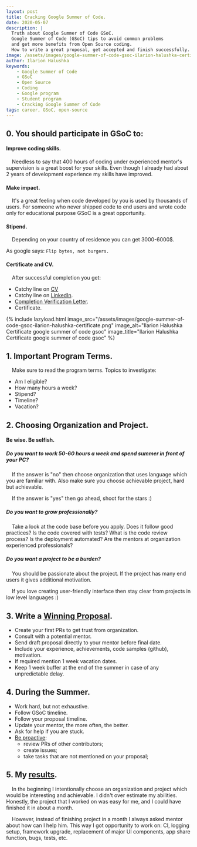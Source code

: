 ```yaml
---
layout: post
title: Cracking Google Summer of Code.
date: 2020-05-07
description: |
  Truth about Google Summer of Code GSoC.
  Google Summer of Code (GSoC) tips to avoid common problems
  and get more benefits from Open Source coding.
  How to write a great proposal, get accepted and finish successfully.
image: /assets/images/google-summer-of-code-gsoc-ilarion-halushka-certificate.png
author: Ilarion Halushka
keywords:
    - Google Summer of Code
    - GSoC
    - Open Source
    - Coding
    - Google program
    - Student program
    - Cracking Google Summer of Code
tags: career, GSoC, open-source
---
```


## 0. You should participate in GSoC to:

#### Improve coding skills.

&nbsp;&nbsp;&nbsp; Needless to say that 400 hours of coding under experienced mentor's supervision is a great boost for your skills.
Even though I already had about 2 years of development experience my skills have improved.

#### Make impact.

&nbsp;&nbsp;&nbsp; It's a great feeling when code developed by you is used by thousands of users.
For someone who never shipped code to end users and wrote code only for educational purpose GSoC is a great opportunity.

#### Stipend.

&nbsp;&nbsp;&nbsp; Depending on your country of residence you can get 3000-6000$.

As google says: `Flip bytes, not burgers.`

#### Certificate and CV.

&nbsp;&nbsp;&nbsp; After successful completion you get:
* Catchy line on <a target="_blank" href="{{ site.url }}/about">CV</a>
* Catchy line on <a target="_blank" href="https://www.linkedin.com/in/ilarion-halushka-6a31a5173">LinkedIn</a>. 
* <a target="_blank" href="https://gist.github.com/IlarionHalushka/5d2fd5a74aaffad426c81253e8dd5c65#completion-verification-letter">Completion Verification Letter</a>.
* Certificate.

{% include lazyload.html image_src="/assets/images/google-summer-of-code-gsoc-ilarion-halushka-certificate.png" image_alt="Ilarion Halushka Certificate google summer of code gsoc" image_title="Ilarion Halushka Certificate google summer of code gsoc" %}

## 1. Important Program Terms.

&nbsp;&nbsp;&nbsp; Make sure to read the program terms. Topics to investigate:

* Am I eligible?
* How many hours a week?
* Stipend?
* Timeline?
* Vacation?

## 2. Choosing Organization and Project.

#### Be wise. Be selfish.

##### Do you want to work 50-60 hours a week and spend summer in front of your PC?

&nbsp;&nbsp;&nbsp; If the answer is "no" then choose organization that uses language which you are familiar with.
Also make sure you choose achievable project, hard but achievable.

&nbsp;&nbsp;&nbsp; If the answer is "yes" then go ahead, shoot for the stars :)

##### Do you want to grow professionally?

&nbsp;&nbsp;&nbsp; Take a look at the code base before you apply.
Does it follow good practices? 
Is the code covered with tests?
What is the code review process? 
Is the deployment automated?
Are the mentors at organization experienced professionals?

##### Do you want a project to be a burden?

&nbsp;&nbsp;&nbsp; You should be passionate about the project.
If the project has many end users it gives additional motivation.

&nbsp;&nbsp;&nbsp; If you love creating user-friendly interface then stay clear from
projects in low level languages :)

## 3. Write a <a target="_blank" href="https://docs.google.com/document/d/1CfJZOqpR3I0gsrq9LVMhcTbeCxlN7YwQVUSieNKcQ2k/edit?usp=sharing">Winning Proposal</a>.

* Create your first PRs to get trust from organization.
* Consult with a potential mentor.
* Send draft proposal directly to your mentor before final date.
* Include your experience, achievements, code samples (github), motivation.
* If required mention 1 week vacation dates.
* Keep 1 week buffer at the end of the summer in case of any unpredictable delay.

## 4. During the Summer.

* Work hard, but not exhaustive.
* Follow GSoC timeline.
* Follow your proposal timeline.
* Update your mentor, the more often, the better.
* Ask for help if you are stuck.
* <a target="_blank" href="https://github.com/pulls?q=org%3ARocketChat+author%3AIlarionHalushka">Be proactive</a>: 
   * review PRs of other contributors;
   * create issues;
   * take tasks that are not mentioned on your proposal;

## 5. My <a target="_blank" href="https://gist.github.com/IlarionHalushka/93d90e6fffb9e08c3b9cc1254b696d5b">results</a>. 

&nbsp;&nbsp;&nbsp; In the beginning I intentionally choose an organization and project
which would be interesting and achievable. I didn't over estimate my abilities.
Honestly, the project that I worked on was easy for me, and I could have finished it in about a month.

&nbsp;&nbsp;&nbsp;  However, instead of finishing project in a month
I always asked mentor about how can I help him.
This way I got opportunity to work on:
CI, logging setup, framework upgrade, replacement of major UI components, app share function, bugs, tests, etc.










